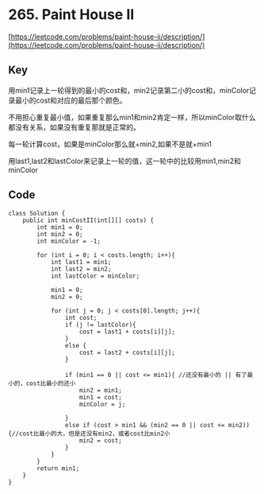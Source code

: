 # 265. Paint House II
[https://leetcode.com/problems/paint-house-ii/description/](https://leetcode.com/problems/paint-house-ii/description/)

## Key
用min1记录上一轮得到的最小的cost和，min2记录第二小的cost和，minColor记录最小的cost和对应的最后那个颜色。

不用担心重复最小值，如果重复那么min1和min2肯定一样，所以minColor取什么都没有关系，如果没有重复那就是正常的。

每一轮计算cost，如果是minColor那么就+min2,如果不是就+min1

用last1,last2和lastColor来记录上一轮的值，这一轮中的比较用min1,min2和minColor

## Code
```
class Solution {
    public int minCostII(int[][] costs) {
        int min1 = 0;
        int min2 = 0;
        int minColor = -1;
  
        for (int i = 0; i < costs.length; i++){
            int last1 = min1;
            int last2 = min2;
            int lastColor = minColor;
            
            min1 = 0;
            min2 = 0;
    
            for (int j = 0; j < costs[0].length; j++){
                int cost;
                if (j != lastColor){
                    cost = last1 + costs[i][j];
                } 
                else {
                    cost = last2 + costs[i][j];
                }
                
                if (min1 == 0 || cost <= min1){ //还没有最小的 || 有了最小的，cost比最小的还小
                    min2 = min1;
                    min1 = cost;
                    minColor = j;
      
                }
                else if (cost > min1 && (min2 == 0 || cost <= min2)){//cost比最小的大，但是还没有min2，或者cost比min2小
                    min2 = cost;
                }
            }
        }
        return min1;
    }
}
```
